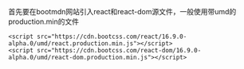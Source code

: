 首先要在bootmdn网站引入react和react-dom源文件，一般使用带umd的production.min的文件
```
<script src="https://cdn.bootcss.com/react/16.9.0-alpha.0/umd/react.production.min.js"></script>
<script src="https://cdn.bootcss.com/react-dom/16.9.0-alpha.0/umd/react-dom.production.min.js"></script>
```
